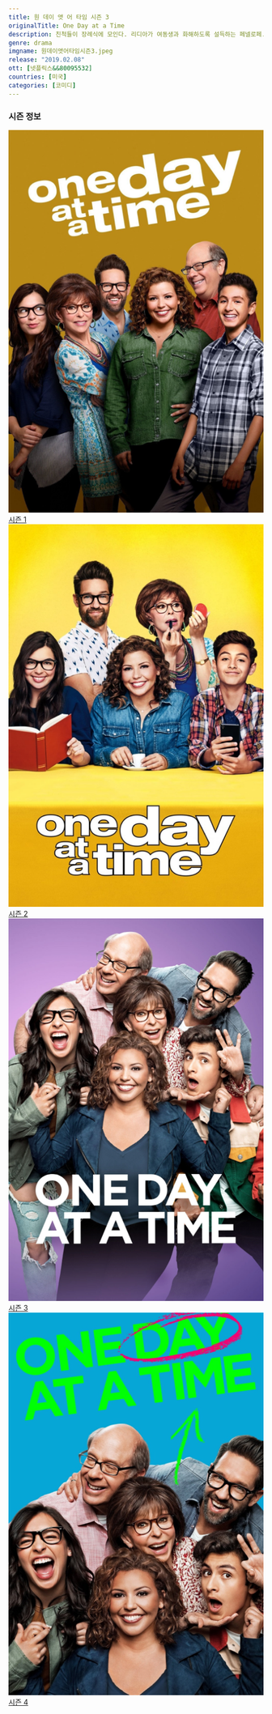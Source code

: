 ```yaml
---
title: 원 데이 앳 어 타임 시즌 3
originalTitle: One Day at a Time
description: 친척들이 장례식에 모인다. 리디아가 여동생과 화해하도록 설득하는 페넬로페. 으르렁대는 할머니들의 마음을 풀 방법이 있을까? 한편 엘레나는 이모의 정체성을 의심한다.
genre: drama
imgname: 원데이앳어타임시즌3.jpeg
release: "2019.02.08"
ott: [넷플릭스&&80095532]
countries: [미국]
categories: [코미디]
---
```


### 시즌 정보

<div class="season-list">
<div class="item">
<a href="/drama/원데이앳어타임시즌1" >
<img src="/poster/원데이앳어타임시즌1.jpeg" alt="원데이앳어타임시즌1 포스터 ">
시즌 1</a>
</div>

<div class="item">
<a href="/drama/원데이앳어타임시즌2" >
<img src="/poster/원데이앳어타임시즌2.jpeg" alt="원데이앳어타임시즌2 포스터 ">
시즌 2</a>
</div>

<div class="item">
<a href="/drama/원데이앳어타임시즌3" >
<img src="/poster/원데이앳어타임시즌3.jpeg" alt="원데이앳어타임시즌3 포스터 ">
시즌 3</a>
</div>

<div class="item">
<a href="/drama/원데이앳어타임시즌4" >
<img src="/poster/원데이앳어타임시즌4.jpeg" alt="원데이앳어타임시즌4 포스터 ">
시즌 4</a>
</div>
</div>
